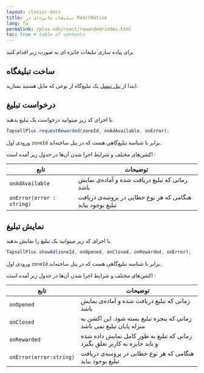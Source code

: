```yaml
---
layout: classic-docs
title: تبلیغات جایزه‌ای در ReactNative
lang: fa
permalink: /plus-sdk/react/rewarded/index.html
toc: true # table of contents
---
```


برای پیاده سازی تبلیغات جایزه ای به صورت زیر اقدام کنید


## ساخت تبلیغگاه
ابتدا از [پنل تپسل](https://dashboard.tapsell.ir/) یک تبلیغ‌گاه از نوعی که مایل هستید بسازید.


## درخواست تبلیغ
با اجرای کد زیر میتوانید درخواست یک تبلیغ بدهید.

```javascript
TapsellPlus.requestRewarded(zoneId, onAdAvailable, onError);
```

ورودی اول `zoneId` برابر با شناسه تبلیغ‌گاهی هست که در پنل ساخته‌اید.  
  
اکشن‌های مختلف و شرایط اجرا شدن آن‌ها در جدول زیر آمده است :

| تابع | توضیحات |
| - | - |
| `onAdAvailable` | زمانی که تبلیغ دریافت شده و آماده‌ی نمایش باشد  |
| `onError(error : string)` | هنگامی که هر نوع خطایی در پروسه‌ی دریافت تبلیغ بوجود بیاید |


## نمایش تبلیغ
با اجرای کد زیر میتوانید یک تبلیغ را نمایش بدهید.

```javascript
TapsellPlus.showAd(zoneId, onOpened, onClosed, onRewarded, onError);
```

ورودی اول `zoneId` برابر با شناسه تبلیغ‌گاهی هست که در پنل ساخته‌اید.  

اکشن‌های مختلف و شرایط اجرا شدن آن‌ها در جدول زیر آمده است :

| تابع | توضیحات |
| - | - |
| `onOpened` | زمانی که تبلیغ دریافت شده و آماده‌ی نمایش باشد |
| `onClosed` | زمانی که پنجره تبلیغ بسته شود. این اکشن به منزله پایان تبلیغ نمی باشد |
| `onRewarded` | زمانی که تبلیغ به طور کامل نمایش داده شده و باید جایزه به کاربر تعلق بگیرد |
| `onError(error:string)` | هنگامی که هر نوع خطایی در پروسه‌ی دریافت تبلیغ بوجود بیاید |
